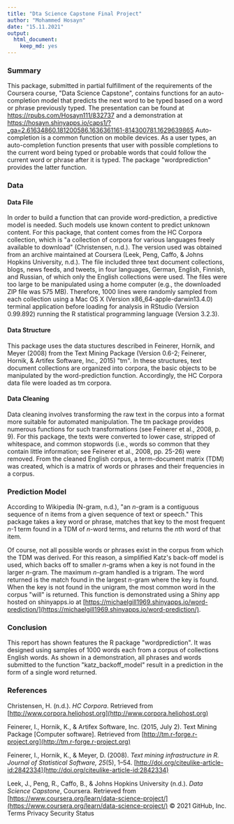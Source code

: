 ```yaml
---
title: "Dta Science Capstone Final Project"
author: "Mohammed Hosayn"
date: "15.11.2021"
output: 
  html_document: 
    keep_md: yes
---
```


### Summary

This package, submitted in partial fulfillment of the requirements of the Coursera course, "Data Science Capstone", contains functions for an auto-completion model that predicts the next word to be typed based on a word or phrase previously typed.  The presentation can be found at https://rpubs.com/Hosayn111/832737   and a demonstration at https://hosayn.shinyapps.io/caps1/?_ga=2.61634860.181200586.1636361161-814300781.1629639865
Auto-completion is a common function on mobile devices. As a user types, an auto-completion function presents that user with possible completions to the current word being typed or probable words that could follow the current word or phrase after it is typed. The package "wordprediction" provides the latter function.

### Data

#### Data File

In order to build a function that can provide word-prediction, a predictive model is needed.  Such models use known content to predict unknown content.  For this package, that content comes from the HC Corpora collection, which is "a collection of corpora for various languages freely available to download" (Christensen, n.d.). The version used was obtained from an archive maintained at Coursera (Leek, Peng, Caffo, & Johns Hopkins University, n.d.).  The file included three text document collections, blogs, news feeds, and tweets, in four languages, German, English, Finnish, and Russian, of which only the English collections were used.  The files were too large to be manipulated using a home computer (e.g., the downloaded ZIP file was 575 MB).  Therefore, 1000 lines were randomly sampled from each collection using a Mac OS X (Version x86_64-apple-darwin13.4.0) terminal application before loading for analysis in RStudio (Version 0.99.892) running the R statistical programming language (Version 3.2.3).

#### Data Structure

This package uses the data stuctures described in Feinerer, Hornik, and Meyer (2008) from the Text Mining Package (Version 0.6-2; Feinerer, Hornik, & Artifex Software, Inc., 2015) "tm".  In these structures, text document collections are organized into corpora, the basic objects to be manipulated by the word-prediction function.  Accordingly, the HC Corpora data file were loaded as tm corpora.

#### Data Cleaning

Data cleaning involves transforming the raw text in the corpus into a format more suitable for automated manipulation.  The tm package provides numerous functions for such transformations (see Feinerer et al., 2008, p. 9).  For this package, the texts were converted to lower case, stripped of whitespace, and common stopwords (i.e., words so common that they contain little information; see Feinerer et al., 2008, pp. 25-26) were removed.  From the cleaned English corpus, a term-document matrix (TDM) was created, which is a matrix of words or phrases and their frequencies in a corpus.

### Prediction Model

According to Wikipedia (N-gram, n.d.), "an *n*-gram is a contiguous sequence of n items from a given sequence of text or speech."  This package takes a key word or phrase, matches that key to the most frequent *n*-1 term found in a TDM of *n*-word terms, and returns the *n*th word of that item.

Of course, not all possible words or phrases exist in the corpus from which the TDM was derived.  For this reason, a simplified Katz's back-off model is used, which backs off to smaller *n*-grams when a key is not found in the larger *n*-gram.  The maximum *n*-gram handled is a trigram.  The word returned is the match found in the largest *n*-gram where the key is found.  When the key is not found in the unigram, the most common word in the corpus "will" is returned.  This function is demonstrated using a Shiny app hosted on shinyapps.io at [https://michaelgill1969.shinyapps.io/word-prediction/](https://michaelgill1969.shinyapps.io/word-prediction/).

### Conclusion

This report has shown features the R package "wordprediction".  It was designed using samples of 1000 words each from a corpus of collections English words.  As shown in a demonstration, all phrases and words submitted to the function "katz_backoff_model" result in a prediction in the form of a single word returned.

### References

Christensen, H. (n.d.). *HC Corpora*. Retrieved from [http://www.corpora.heliohost.org](http://www.corpora.heliohost.org)

Feinerer, I., Hornik, K., & Artifex Software, Inc. (2015, July 2). Text Mining Package [Computer software]. Retrieved from [http://tm.r-forge.r-project.org](http://tm.r-forge.r-project.org)

Feinerer, I., Hornik, K., & Meyer, D. (2008). *Text mining infrastructure in R. Journal of Statistical Software, 25*(5), 1–54. [http://doi.org/citeulike-article-id:2842334](http://doi.org/citeulike-article-id:2842334)

Leek, J., Peng, R., Caffo, B., & Johns Hopkins University (n.d.). *Data Science Capstone*, Coursera. Retrieved from [https://www.coursera.org/learn/data-science-project/](https://www.coursera.org/learn/data-science-project/)
© 2021 GitHub, Inc.
Terms
Privacy
Security
Status
